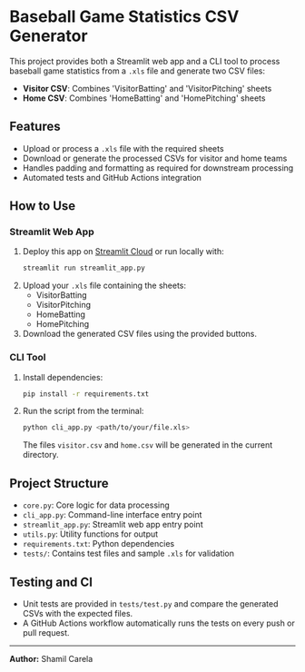 # Baseball Game Statistics CSV Generator

This project provides both a Streamlit web app and a CLI tool to process baseball game statistics from a `.xls` file and generate two CSV files:
- **Visitor CSV**: Combines 'VisitorBatting' and 'VisitorPitching' sheets
- **Home CSV**: Combines 'HomeBatting' and 'HomePitching' sheets

## Features
- Upload or process a `.xls` file with the required sheets
- Download or generate the processed CSVs for visitor and home teams
- Handles padding and formatting as required for downstream processing
- Automated tests and GitHub Actions integration

## How to Use

### Streamlit Web App
1. Deploy this app on [Streamlit Cloud](https://streamlit.io/cloud) or run locally with:
    ```sh
    streamlit run streamlit_app.py
    ```
2. Upload your `.xls` file containing the sheets:
    - VisitorBatting
    - VisitorPitching
    - HomeBatting
    - HomePitching
3. Download the generated CSV files using the provided buttons.

### CLI Tool
1. Install dependencies:
    ```sh
    pip install -r requirements.txt
    ```
2. Run the script from the terminal:
    ```sh
    python cli_app.py <path/to/your/file.xls>
    ```
   The files `visitor.csv` and `home.csv` will be generated in the current directory.

## Project Structure
- `core.py`: Core logic for data processing
- `cli_app.py`: Command-line interface entry point
- `streamlit_app.py`: Streamlit web app entry point
- `utils.py`: Utility functions for output
- `requirements.txt`: Python dependencies
- `tests/`: Contains test files and sample `.xls` for validation

## Testing and CI
- Unit tests are provided in `tests/test.py` and compare the generated CSVs with the expected files.
- A GitHub Actions workflow automatically runs the tests on every push or pull request.

---

**Author:** Shamil Carela
